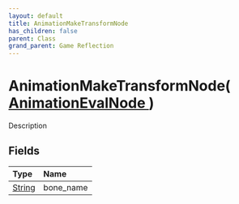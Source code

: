 ```yaml
---
layout: default
title: AnimationMakeTransformNode
has_children: false
parent: Class
grand_parent: Game Reflection
---
```

# AnimationMakeTransformNode( [ AnimationEvalNode ](/riftbreaker-wiki/docs/game-reflection/classes/animation_eval_node/) )
Description 

## Fields

| Type | Name |
|:----------|:--------------|
| [String](/riftbreaker-wiki/docs/game-reflection/components/string/) | bone_name |


